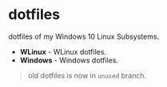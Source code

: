 # dotfiles

dotfiles of my Windows 10 Linux Subsystems.

- **WLinux** - WLinux dotfiles.
- **Windows** - Windows dotfiles.

> old dotfiles is now in `unused` branch.
